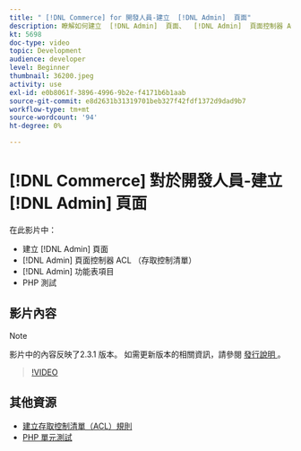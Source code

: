 ```yaml
---
title: " [!DNL Commerce] for 開發人員-建立  [!DNL Admin]  頁面"
description: 瞭解如何建立  [!DNL Admin]  頁面、  [!DNL Admin]  頁面控制器 ACL （存取控制清單）以及進行單元測試。
kt: 5698
doc-type: video
topic: Development
audience: developer
level: Beginner
thumbnail: 36200.jpeg
activity: use
exl-id: e0b8061f-3896-4996-9b2e-f4171b6b1aab
source-git-commit: e8d2631b31319701beb327f42fdf1372d9dad9b7
workflow-type: tm+mt
source-wordcount: '94'
ht-degree: 0%

---
```


# [!DNL Commerce] 對於開發人員-建立 [!DNL Admin] 頁面

在此影片中：

- 建立 [!DNL Admin] 頁面
- [!DNL Admin] 頁面控制器 ACL （存取控制清單）
- [!DNL Admin] 功能表項目
- PHP 測試

## 影片內容

>[!NOTE]
>
>影片中的內容反映了2.3.1 版本。 如需更新版本的相關資訊，請參閱 [ 發行說明 ](https://experienceleague.adobe.com/docs/commerce-operations/release/notes/overview.html) 。

>[!VIDEO](https://video.tv.adobe.com/v/36200?quality=12&learn=on)

## 其他資源

- [建立存取控制清單（ACL）規則](https://developer.adobe.com/commerce/php/tutorials/backend/create-access-control-list-rule/)
- [PHP 單元測試](https://developer.adobe.com/commerce/testing/guide/unit/)
